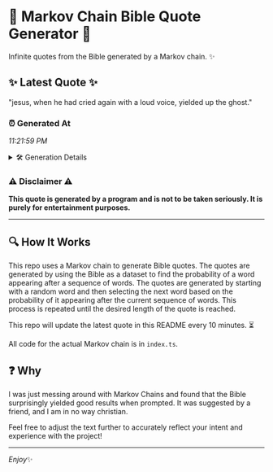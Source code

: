 # 📖 Markov Chain Bible Quote Generator 📖

Infinite quotes from the Bible generated by a Markov chain. ✨

## ✨ Latest Quote ✨
"jesus, when he had cried again with a loud voice, yielded up the ghost."

### ⏰ Generated At
*11:21:59 PM*

<details>
    <summary>🛠️ Generation Details</summary>
    <p>
        <strong>🌱 Seed:</strong> jesus,<br>
        <strong>🔄 Iterations:</strong> 13<br>
        <strong>📜 Context History:</strong><br>[ jesus, ]: when<br>[ jesus,, when ]: he<br>[ jesus,, when, he ]: had<br>[ jesus,, when, he, had ]: cried<br>[ jesus,, when, he, had, cried ]: again<br>[ jesus,, when, he, had, cried, again ]: with<br>[ when, he, had, cried, again, with ]: a<br>[ he, had, cried, again, with, a ]: loud<br>[ had, cried, again, with, a, loud ]: voice,<br>[ cried, again, with, a, loud, voice, ]: yielded<br>[ again, with, a, loud, voice,, yielded ]: up<br>[ with, a, loud, voice,, yielded, up ]: the<br>[ a, loud, voice,, yielded, up, the ]: ghost.<br>
    </p>
</details>

### ⚠️ Disclaimer ⚠️
**This quote is generated by a program and is not to be taken seriously. It is purely for entertainment purposes.**

---

## 🔍 How It Works

This repo uses a Markov chain to generate Bible quotes. The quotes are generated by using the Bible as a dataset to find the probability of a word appearing after a sequence of words. The quotes are generated by starting with a random word and then selecting the next word based on the probability of it appearing after the current sequence of words. This process is repeated until the desired length of the quote is reached.

This repo will update the latest quote in this README every 10 minutes. ⏳

All code for the actual Markov chain is in `index.ts`.

## ❓ Why

I was just messing around with Markov Chains and found that the Bible surprisingly yielded good results when prompted. 
It was suggested by a friend, and I am in no way christian.

Feel free to adjust the text further to accurately reflect your intent and experience with the project!

---

*Enjoy*✨
